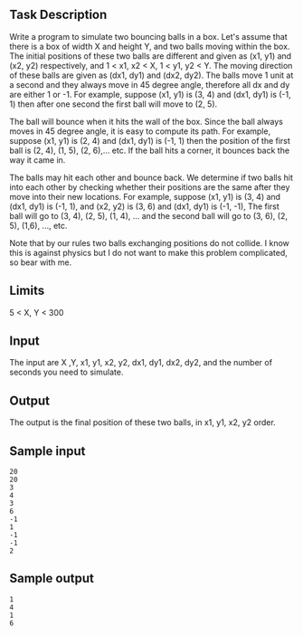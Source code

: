 ## Task Description ##

Write a program to simulate two bouncing balls in a box. Let's assume that there is a box of width X and height Y, and two balls moving within the box. The initial positions of these two balls are different and given as (x1, y1) and (x2, y2) respectively, and 1 < x1, x2 < X, 1 < y1, y2 < Y. The moving direction of these balls are given as (dx1, dy1) and (dx2, dy2). The balls move 1 unit at a second and they always move in 45 degree angle, therefore all dx and dy are either 1 or -1. For example, suppose (x1, y1) is (3, 4) and (dx1, dy1) is (-1, 1) then after one second the first ball will move to (2, 5).

The ball will bounce when it hits the wall of the box. Since the ball always moves in 45 degree angle, it is easy to compute its path. For example, suppose (x1, y1) is (2, 4) and (dx1, dy1) is (-1, 1) then the position of the first ball is (2, 4), (1, 5), (2, 6),... etc. If the ball hits a corner, it bounces back the way it came in.

The balls may hit each other and bounce back. We determine if two balls hit into each other by checking whether their positions are the same after they move into their new locations. For example, suppose (x1, y1) is (3, 4) and (dx1, dy1) is (-1, 1), and (x2, y2) is (3, 6) and (dx1, dy1) is (-1, -1), The first ball will go to (3, 4), (2, 5), (1, 4), ... and the second ball will go to (3, 6), (2, 5), (1,6), ..., etc.

Note that by our rules two balls exchanging positions do not collide. I know this is against physics but I do not want to make this problem complicated, so bear with me.

## Limits ##

5 < X, Y < 300

## Input ##

The input are X ,Y, x1, y1, x2, y2, dx1, dy1, dx2, dy2, and the number of seconds you need to simulate.

## Output ##

The output is the final position of these two balls, in x1, y1, x2, y2 order.

## Sample input ##
```
20
20
3
4
3
6
-1
1
-1
-1
2
```

## Sample output ##

```
1
4
1
6
```